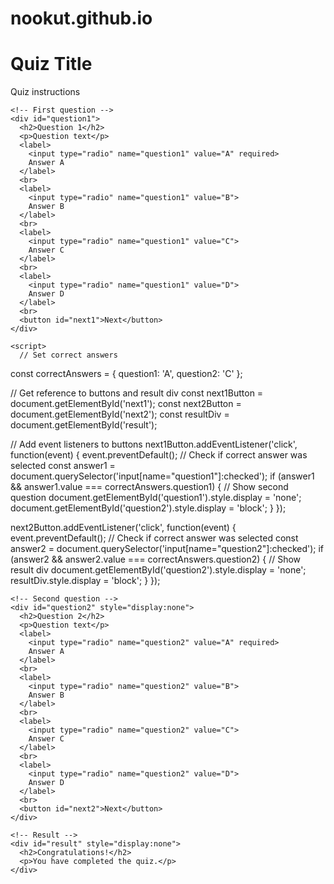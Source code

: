 # nookut.github.io
<html>
  <head>
    <title>Quiz</title>
  </head>
  <body>
    <h1>Quiz Title</h1>
    <p>Quiz instructions</p>

    <!-- First question -->
    <div id="question1">
      <h2>Question 1</h2>
      <p>Question text</p>
      <label>
        <input type="radio" name="question1" value="A" required>
        Answer A
      </label>
      <br>
      <label>
        <input type="radio" name="question1" value="B">
        Answer B
      </label>
      <br>
      <label>
        <input type="radio" name="question1" value="C">
        Answer C
      </label>
      <br>
      <label>
        <input type="radio" name="question1" value="D">
        Answer D
      </label>
      <br>
      <button id="next1">Next</button>
    </div>
    
    <script>
      // Set correct answers
const correctAnswers = {
  question1: 'A',
  question2: 'C'
};

// Get reference to buttons and result div
const next1Button = document.getElementById('next1');
const next2Button = document.getElementById('next2');
const resultDiv = document.getElementById('result');

// Add event listeners to buttons
next1Button.addEventListener('click', function(event) {
  event.preventDefault();
  // Check if correct answer was selected
  const answer1 = document.querySelector('input[name="question1"]:checked');
  if (answer1 && answer1.value === correctAnswers.question1) {
    // Show second question
    document.getElementById('question1').style.display = 'none';
    document.getElementById('question2').style.display = 'block';
  }
});

next2Button.addEventListener('click', function(event) {
  event.preventDefault();
  // Check if correct answer was selected
  const answer2 = document.querySelector('input[name="question2"]:checked');
  if (answer2 && answer2.value === correctAnswers.question2) {
    // Show result div
    document.getElementById('question2').style.display = 'none';
    resultDiv.style.display = 'block';
  }
});

</script>

    <!-- Second question -->
    <div id="question2" style="display:none">
      <h2>Question 2</h2>
      <p>Question text</p>
      <label>
        <input type="radio" name="question2" value="A" required>
        Answer A
      </label>
      <br>
      <label>
        <input type="radio" name="question2" value="B">
        Answer B
      </label>
      <br>
      <label>
        <input type="radio" name="question2" value="C">
        Answer C
      </label>
      <br>
      <label>
        <input type="radio" name="question2" value="D">
        Answer D
      </label>
      <br>
      <button id="next2">Next</button>
    </div>

    <!-- Result -->
    <div id="result" style="display:none">
      <h2>Congratulations!</h2>
      <p>You have completed the quiz.</p>
    </div>
  </body>
</html>
